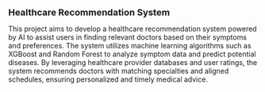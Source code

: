 <span style="font-weight: bold; font-size: large;">Healthcare Recommendation System</span>

This project aims to develop a healthcare recommendation system powered by AI to assist users in finding relevant doctors based on their symptoms and preferences. The system utilizes machine learning algorithms such as XGBoost and Random Forest to analyze symptom data and predict potential diseases. By leveraging healthcare provider databases and user ratings, the system recommends doctors with matching specialties and aligned schedules, ensuring personalized and timely medical advice.
